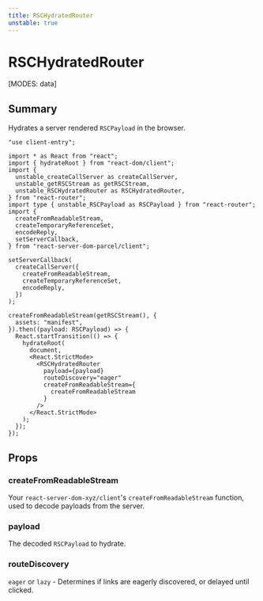 ```yaml
---
title: RSCHydratedRouter
unstable: true
---
```


# RSCHydratedRouter

[MODES: data]

## Summary

Hydrates a server rendered `RSCPayload` in the browser.

```tsx filename=entry.browser.tsx lines=[8,33-39]
"use client-entry";

import * as React from "react";
import { hydrateRoot } from "react-dom/client";
import {
  unstable_createCallServer as createCallServer,
  unstable_getRSCStream as getRSCStream,
  unstable_RSCHydratedRouter as RSCHydratedRouter,
} from "react-router";
import type { unstable_RSCPayload as RSCPayload } from "react-router";
import {
  createFromReadableStream,
  createTemporaryReferenceSet,
  encodeReply,
  setServerCallback,
} from "react-server-dom-parcel/client";

setServerCallback(
  createCallServer({
    createFromReadableStream,
    createTemporaryReferenceSet,
    encodeReply,
  })
);

createFromReadableStream(getRSCStream(), {
  assets: "manifest",
}).then((payload: RSCPayload) => {
  React.startTransition(() => {
    hydrateRoot(
      document,
      <React.StrictMode>
        <RSCHydratedRouter
          payload={payload}
          routeDiscovery="eager"
          createFromReadableStream={
            createFromReadableStream
          }
        />
      </React.StrictMode>
    );
  });
});
```

## Props

### createFromReadableStream

Your `react-server-dom-xyz/client`'s `createFromReadableStream` function, used to decode payloads from the server.

### payload

The decoded `RSCPayload` to hydrate.

### routeDiscovery

`eager` or `lazy` - Determines if links are eagerly discovered, or delayed until clicked.

